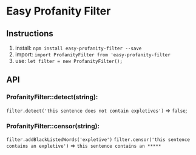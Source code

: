 # Easy Profanity Filter

## Instructions
1. install: `npm install easy-profanity-filter --save`
2. import: `import ProfanityFilter from 'easy-profanity-filter`
3. use: `let filter = new ProfanityFilter();`

## API

### ProfanityFilter::detect(string):
`filter.detect('this sentence does not contain expletives')` => `false`;

### ProfanityFilter::censor(string):
`filter.addBlackListedWords('expletive')`
`filter.censor('this sentence contains an expletive')` => `this sentence contains an *****` 